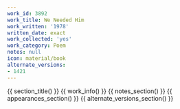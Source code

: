 ```yaml
---
work_id: 3892
work_title: We Needed Him
work_written: '1978'
written_date: exact
work_collected: 'yes'
work_category: Poem
notes: null
icon: material/book
alternate_versions:
- 1421
---
```


{{ section_title() }}
{{ work_info() }}
{{ notes_section() }}
{{ appearances_section() }}
{{ alternate_versions_section() }}